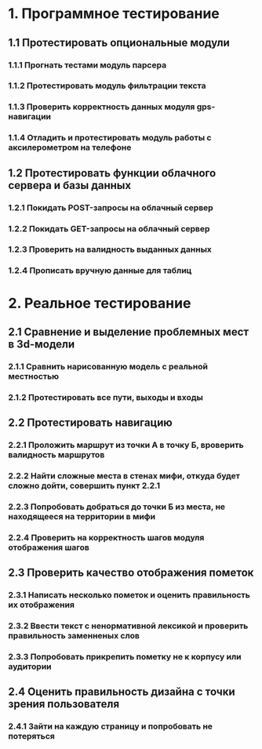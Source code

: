<!-- # Кейс тестирования модуля фильтра нецензурной лексики
## 1. Найти словарь матных слов
## 2. Включить множество из 1. в любой текст (Lorem ipsum)
## 3. Определить незамененные нецензурные слова
## 4. Влючить корни незамененных слов в список гланых корней

# Автоматизация процесса
## Написать модуль прогона текстов и выявлять незамененные слова -->

# 1. Программное тестирование

## 1.1 Протестировать опциональные модули
### 1.1.1 Прогнать тестами модуль парсера
### 1.1.2 Протестировать модуль фильтрации текста
### 1.1.3 Проверить корректность данных модуля gps-навигации
### 1.1.4 Отладить и протестировать модуль работы с аксилерометром на телефоне

## 1.2 Протестировать функции облачного сервера и базы данных
### 1.2.1 Покидать POST-запросы на облачный сервер
### 1.2.2 Покидать GET-запросы на облачный сервер
### 1.2.3 Проверить на валидность выданных данных
### 1.2.4 Прописать вручную данные для таблиц

# 2. Реальное тестирование

## 2.1 Сравнение и выделение проблемных мест в 3d-модели
### 2.1.1 Сравнить нарисованную модель c реальной местностью
### 2.1.2 Протестировать все пути, выходы и входы

## 2.2 Протестировать навигацию
### 2.2.1 Проложить маршрут из точки А в точку Б, вроверить валидность маршрутов
### 2.2.2 Найти сложные места в стенах мифи, откуда будет сложно дойти, совершить пункт 2.2.1
### 2.2.3 Попробовать добраться до точки Б из места, не находящееся на территории в мифи
### 2.2.4 Проверить на корректность шагов модуля отображения шагов

## 2.3 Проверить качество отображения пометок
### 2.3.1 Написать несколько пометок и оценить правильность их отображения
### 2.3.2 Ввести текст с ненормативной лексикой и проверить правильность заменненых слов
### 2.3.3 Попробовать прикрепить пометку не к корпусу или аудитории

## 2.4 Оценить правильность дизайна с точки зрения пользователя
### 2.4.1 Зайти на каждую страницу и попробовать не потеряться 
